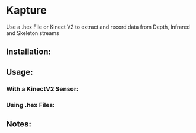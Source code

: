 # Kapture
Use a .hex File or Kinect V2 to extract and record data from Depth, Infrared and Skeleton streams

## Installation:

## Usage:
### With a KinectV2 Sensor:

### Using .hex Files:

## Notes:


